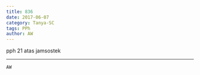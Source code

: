 ```yaml
---
title: 836
date: 2017-06-07
category: Tanya-SC
tags: PPh
author: AW
---
```


pph 21 atas jamsostek

---



`AW`
